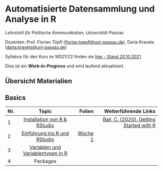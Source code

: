 # Automatisierte Datensammlung und Analyse in R

*Lehrstuhl für Politische Kommunikation, Universität Passau* 

Dozenten: Prof. Florian Töpfl (<florian.toepfl@uni-passau.de>), Daria Kravets (<daria.kravets@uni-passau.de>)

Syllabus für den Kurs im WS21/22 finden sie [hier - Stand 20.10.2021](https://github.com/polcomm-passau/computational-methods-kurs/files/7381107/2021_10_20_Seminarplan_Datensammlung%2BUebung_neu.pdf)

  
Dies ist ein ***Work-in-Progress*** und wird laufend aktualisiert.

Übersicht Materialien
---------------

## Basics  

| Nr.  | Topic       | Folien | Weiterführende Links |
| -----|:-----------:| ------:|---------------------:|
| 1    | [Installation von R & RStudio](https://github.com/polcomm-passau/computational-methods-kurs/blob/main/tutorials/installation.md)| |[Bail, C. (2020). Getting Started with R](https://www.youtube.com/watch?v=oFv25YAWSNc)|
| 2    | [Einführung ins R und RStudio](https://github.com/polcomm-passau/computational-methods-kurs/blob/main/tutorials/basics_R_woche1.md)| [Woche 1](https://github.com/polcomm-passau/computational-methods-kurs/files/7390878/Sitzung.1_.WU.Programmieren.fur.KoWi.pdf)| |
| 3    | [Variablen und Variablentypen in R](https://github.com/polcomm-passau/computational-methods-kurs/blob/main/tutorials/variablen.md) |         |                     |
| 4    | Packages |         |                     |




